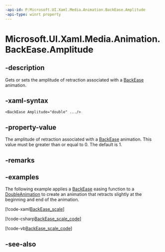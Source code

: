 ```yaml
---
-api-id: P:Microsoft.UI.Xaml.Media.Animation.BackEase.Amplitude
-api-type: winrt property
---
```


<!-- Property syntax
public double Amplitude { get;  set; }
-->

# Microsoft.UI.Xaml.Media.Animation.BackEase.Amplitude

## -description
Gets or sets the amplitude of retraction associated with a [BackEase](backease.md) animation.

## -xaml-syntax
```xaml
<BackEase Amplitude="double" .../>
```


## -property-value
The amplitude of retraction associated with a [BackEase](backease.md) animation. This value must be greater than or equal to 0. The default is 1.

## -remarks

## -examples
The following example applies a [BackEase](backease.md) easing function to a [DoubleAnimation](doubleanimation.md) to create an animation that retracts slightly at the beginning and end of the animation.

[!code-xaml[BackEase_scale](../microsoft.ui.xaml.media.animation/code/BackEase_scale/csharp/Page.xaml#SnippetBackEase_scale)]

[!code-csharp[BackEase_scale_code](../microsoft.ui.xaml.media.animation/code/BackEase_scale/csharp/Page.xaml.cs#SnippetBackEase_scale_code)]

[!code-vb[BackEase_scale_code](../microsoft.ui.xaml.media.animation/code/BackEase_scale/vbnet/MainPage.xaml.vb#SnippetBackEase_scale_code)]

## -see-also
